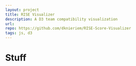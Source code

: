 ```yaml
---
layout: project
title: RISE Visualizer
description: A D3 team compatibility visualization
url: 
repo: https://github.com/dknieriem/RISE-Score-Visualizer
tags: js, d3
---
```


# Stuff
